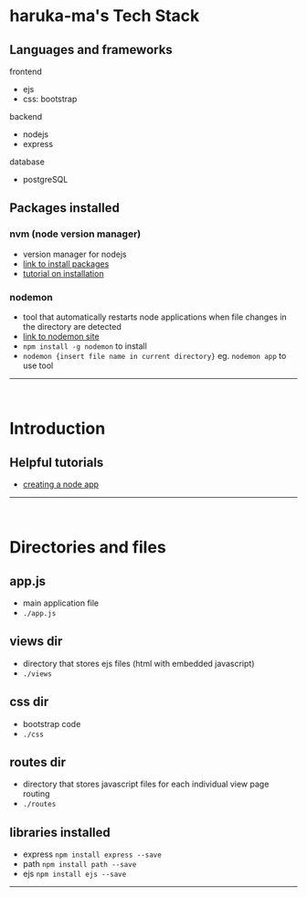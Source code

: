 # haruka-ma's Tech Stack

## Languages and frameworks

frontend
- ejs
- css: bootstrap

backend
- nodejs
- express

database
- postgreSQL


## Packages installed

### nvm (node version manager)
- version manager for nodejs
- [link to install packages](https://github.com/nvm-sh/nvm)
- [tutorial on installation](https://www.youtube.com/watch?v=ohBFbA0O6hs)

### nodemon
- tool that automatically restarts node applications when file changes in the directory are detected
- [link to nodemon site](https://www.npmjs.com/package/nodemon`)
- `npm install -g nodemon` to install
- `nodemon {insert file name in current directory}` eg. `nodemon app` to use tool
______________________________________________________
<br/>

# Introduction

## Helpful tutorials
- [creating a node app](https://www.youtube.com/watch?v=EMwu8F0dCXE&t=1452s)

______________________________________________________
<br/>

# Directories and files

## app.js
- main application file
- `./app.js`

## views dir
- directory that stores ejs files (html with embedded javascript)
- `./views`

## css dir
- bootstrap code
- `./css`

## routes dir
- directory that stores javascript files for each individual view page routing
- `./routes`

## libraries installed
- express `npm install express --save`
- path `npm install path --save`
- ejs `npm install ejs --save`

______________________________________________________





